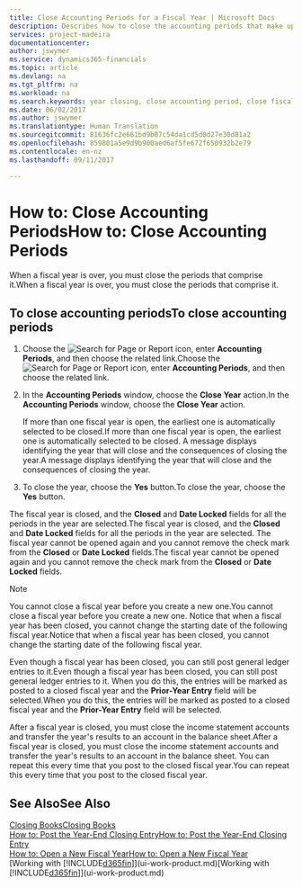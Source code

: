 ```yaml
---
title: Close Accounting Periods for a Fiscal Year | Microsoft Docs
description: Describes how to close the accounting periods that make up the fiscal year.
services: project-madeira
documentationcenter: 
author: jswymer
ms.service: dynamics365-financials
ms.topic: article
ms.devlang: na
ms.tgt_pltfrm: na
ms.workload: na
ms.search.keywords: year closing, close accounting period, close fiscal year, bank account detailed trial balance
ms.date: 06/02/2017
ms.author: jswymer
ms.translationtype: Human Translation
ms.sourcegitcommit: 81636fc2e661bd9b07c54da1cd5d0d27e30d01a2
ms.openlocfilehash: 859801a5e9d9b900aed6af5fe672f650932b2e79
ms.contentlocale: en-nz
ms.lasthandoff: 09/11/2017

---
```

# <a name="how-to-close-accounting-periods"></a><span data-ttu-id="304fc-103">How to: Close Accounting Periods</span><span class="sxs-lookup"><span data-stu-id="304fc-103">How to: Close Accounting Periods</span></span>
<span data-ttu-id="304fc-104">When a fiscal year is over, you must close the periods that comprise it.</span><span class="sxs-lookup"><span data-stu-id="304fc-104">When a fiscal year is over, you must close the periods that comprise it.</span></span>

## <a name="to-close-accounting-periods"></a><span data-ttu-id="304fc-105">To close accounting periods</span><span class="sxs-lookup"><span data-stu-id="304fc-105">To close accounting periods</span></span>
1. <span data-ttu-id="304fc-106">Choose the ![Search for Page or Report](media/ui-search/search_small.png "Search for Page or Report icon") icon, enter **Accounting Periods**, and then choose the related link.</span><span class="sxs-lookup"><span data-stu-id="304fc-106">Choose the ![Search for Page or Report](media/ui-search/search_small.png "Search for Page or Report icon") icon, enter **Accounting Periods**, and then choose the related link.</span></span>
2. <span data-ttu-id="304fc-107">In the **Accounting Periods** window, choose the **Close Year** action.</span><span class="sxs-lookup"><span data-stu-id="304fc-107">In the **Accounting Periods** window, choose the **Close Year** action.</span></span>

    <span data-ttu-id="304fc-108">If more than one fiscal year is open, the earliest one is automatically selected to be closed.</span><span class="sxs-lookup"><span data-stu-id="304fc-108">If more than one fiscal year is open, the earliest one is automatically selected to be closed.</span></span> <span data-ttu-id="304fc-109">A message displays identifying the year that will close and the consequences of closing the year.</span><span class="sxs-lookup"><span data-stu-id="304fc-109">A message displays identifying the year that will close and the consequences of closing the year.</span></span>
3. <span data-ttu-id="304fc-110">To close the year, choose the **Yes** button.</span><span class="sxs-lookup"><span data-stu-id="304fc-110">To close the year, choose the **Yes** button.</span></span>

<span data-ttu-id="304fc-111">The fiscal year is closed, and the **Closed** and **Date Locked** fields for all the periods in the year are selected.</span><span class="sxs-lookup"><span data-stu-id="304fc-111">The fiscal year is closed, and the **Closed** and **Date Locked** fields for all the periods in the year are selected.</span></span> <span data-ttu-id="304fc-112">The fiscal year cannot be opened again and you cannot remove the check mark from the **Closed** or **Date Locked** fields.</span><span class="sxs-lookup"><span data-stu-id="304fc-112">The fiscal year cannot be opened again and you cannot remove the check mark from the **Closed** or **Date Locked** fields.</span></span>

> [!NOTE]  
>   <span data-ttu-id="304fc-113">You cannot close a fiscal year before you create a new one.</span><span class="sxs-lookup"><span data-stu-id="304fc-113">You cannot close a fiscal year before you create a new one.</span></span> <span data-ttu-id="304fc-114">Notice that when a fiscal year has been closed, you cannot change the starting date of the following fiscal year.</span><span class="sxs-lookup"><span data-stu-id="304fc-114">Notice that when a fiscal year has been closed, you cannot change the starting date of the following fiscal year.</span></span>

<span data-ttu-id="304fc-115">Even though a fiscal year has been closed, you can still post general ledger entries to it.</span><span class="sxs-lookup"><span data-stu-id="304fc-115">Even though a fiscal year has been closed, you can still post general ledger entries to it.</span></span> <span data-ttu-id="304fc-116">When you do this, the entries will be marked as posted to a closed fiscal year and the **Prior-Year Entry** field will be selected.</span><span class="sxs-lookup"><span data-stu-id="304fc-116">When you do this, the entries will be marked as posted to a closed fiscal year and the **Prior-Year Entry** field will be selected.</span></span>

<span data-ttu-id="304fc-117">After a fiscal year is closed, you must close the income statement accounts and transfer the year's results to an account in the balance sheet.</span><span class="sxs-lookup"><span data-stu-id="304fc-117">After a fiscal year is closed, you must close the income statement accounts and transfer the year's results to an account in the balance sheet.</span></span> <span data-ttu-id="304fc-118">You can repeat this every time that you post to the closed fiscal year.</span><span class="sxs-lookup"><span data-stu-id="304fc-118">You can repeat this every time that you post to the closed fiscal year.</span></span>

## <a name="see-also"></a><span data-ttu-id="304fc-119">See Also</span><span class="sxs-lookup"><span data-stu-id="304fc-119">See Also</span></span>
[<span data-ttu-id="304fc-120">Closing Books</span><span class="sxs-lookup"><span data-stu-id="304fc-120">Closing Books</span></span>](year-close-books.md)  
[<span data-ttu-id="304fc-121">How to: Post the Year-End Closing Entry</span><span class="sxs-lookup"><span data-stu-id="304fc-121">How to: Post the Year-End Closing Entry</span></span>](year-how-post-year-end-close-entry.md)  
[<span data-ttu-id="304fc-122">How to: Open a New Fiscal Year</span><span class="sxs-lookup"><span data-stu-id="304fc-122">How to: Open a New Fiscal Year</span></span>](finance-how-open-new-fiscal-year.md)  
<span data-ttu-id="304fc-123">[Working with [!INCLUDE[d365fin](includes/d365fin_md.md)]](ui-work-product.md)</span><span class="sxs-lookup"><span data-stu-id="304fc-123">[Working with [!INCLUDE[d365fin](includes/d365fin_md.md)]](ui-work-product.md)</span></span>


